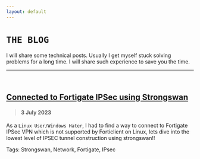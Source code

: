 ```yaml
---
layout: default
---
```


# `THE BLOG`

I will share some technical posts. Usually I get myself stuck solving problems for a long time. I will share such experience to save you the time.

* * *
<br>

## [Connected to Fortigate IPSec using Strongswan](https://rz1027.github.io/ipsec-fortigate-linux-7-2023)
> #### 3 July 2023
 As a `Linux User/Windows Hater`, I had to find a way to connect to Fortigate IPSec VPN which is not supported by Forticlient on Linux, lets dive into the lowest level of IPSEC tunnel construction using strongswan!!

Tags: Strongswan, Network, Fortigate, IPsec